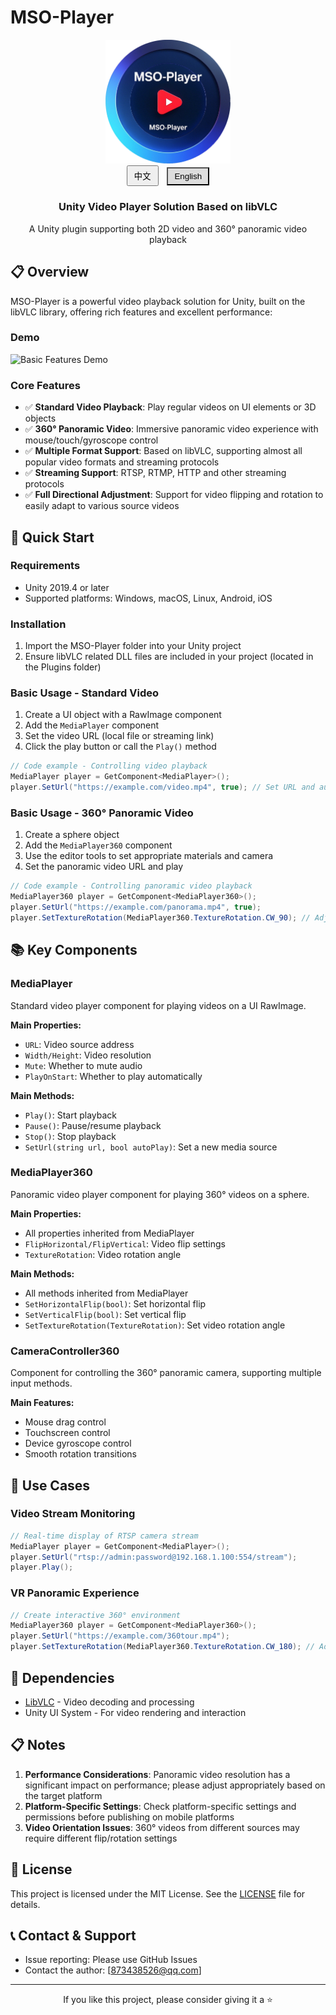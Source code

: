 # MSO-Player

<div align="center">
  <img src="Docs/Image/MSO-Player_logo.png" alt="MSO-Player Logo" width="200" />
  <div>
    <button id="langBtn-zh" onclick="switchToZH()" style="padding: 5px 10px; margin: 0 5px; cursor: pointer;">中文</button>
    <button id="langBtn-en" onclick="switchToEN()" style="padding: 5px 10px; margin: 0 5px; cursor: pointer; background-color: #ddd;">English</button>
  </div>
  
  <!-- 英文内容 -->
  <div id="content-en">
    <h3>Unity Video Player Solution Based on libVLC</h3>
    <p>A Unity plugin supporting both 2D video and 360° panoramic video playback</p>
  </div>
  
  <!-- 中文内容 -->
  <div id="content-zh" style="display: none;">
    <h3>基于libVLC的Unity视频播放解决方案</h3>
    <p>支持2D视频和360度全景视频播放的Unity插件</p>
  </div>
</div>

<!-- 英文版内容 -->
<div id="en-version">

## 📋 Overview

MSO-Player is a powerful video playback solution for Unity, built on the libVLC library, offering rich features and excellent performance:

### Demo
![Basic Features Demo](Docs/Video/demo.gif)

### Core Features
- ✅ **Standard Video Playback**: Play regular videos on UI elements or 3D objects
- ✅ **360° Panoramic Video**: Immersive panoramic video experience with mouse/touch/gyroscope control
- ✅ **Multiple Format Support**: Based on libVLC, supporting almost all popular video formats and streaming protocols
- ✅ **Streaming Support**: RTSP, RTMP, HTTP and other streaming protocols
- ✅ **Full Directional Adjustment**: Support for video flipping and rotation to easily adapt to various source videos

## 🚀 Quick Start

### Requirements
- Unity 2019.4 or later
- Supported platforms: Windows, macOS, Linux, Android, iOS

### Installation
1. Import the MSO-Player folder into your Unity project
2. Ensure libVLC related DLL files are included in your project (located in the Plugins folder)

### Basic Usage - Standard Video
1. Create a UI object with a RawImage component
2. Add the `MediaPlayer` component
3. Set the video URL (local file or streaming link)
4. Click the play button or call the `Play()` method

```csharp
// Code example - Controlling video playback
MediaPlayer player = GetComponent<MediaPlayer>();
player.SetUrl("https://example.com/video.mp4", true); // Set URL and autoplay
```

### Basic Usage - 360° Panoramic Video
1. Create a sphere object
2. Add the `MediaPlayer360` component
3. Use the editor tools to set appropriate materials and camera
4. Set the panoramic video URL and play

```csharp
// Code example - Controlling panoramic video playback
MediaPlayer360 player = GetComponent<MediaPlayer360>();
player.SetUrl("https://example.com/panorama.mp4", true);
player.SetTextureRotation(MediaPlayer360.TextureRotation.CW_90); // Adjust video orientation
```

## 📚 Key Components

### MediaPlayer
Standard video player component for playing videos on a UI RawImage.

**Main Properties:**
- `URL`: Video source address
- `Width/Height`: Video resolution
- `Mute`: Whether to mute audio
- `PlayOnStart`: Whether to play automatically

**Main Methods:**
- `Play()`: Start playback
- `Pause()`: Pause/resume playback
- `Stop()`: Stop playback
- `SetUrl(string url, bool autoPlay)`: Set a new media source

### MediaPlayer360
Panoramic video player component for playing 360° videos on a sphere.

**Main Properties:**
- All properties inherited from MediaPlayer
- `FlipHorizontal/FlipVertical`: Video flip settings
- `TextureRotation`: Video rotation angle

**Main Methods:**
- All methods inherited from MediaPlayer
- `SetHorizontalFlip(bool)`: Set horizontal flip
- `SetVerticalFlip(bool)`: Set vertical flip
- `SetTextureRotation(TextureRotation)`: Set video rotation angle

### CameraController360
Component for controlling the 360° panoramic camera, supporting multiple input methods.

**Main Features:**
- Mouse drag control
- Touchscreen control
- Device gyroscope control
- Smooth rotation transitions

## 📝 Use Cases

### Video Stream Monitoring
```csharp
// Real-time display of RTSP camera stream
MediaPlayer player = GetComponent<MediaPlayer>();
player.SetUrl("rtsp://admin:password@192.168.1.100:554/stream");
player.Play();
```

### VR Panoramic Experience
```csharp
// Create interactive 360° environment
MediaPlayer360 player = GetComponent<MediaPlayer360>();
player.SetUrl("https://example.com/360tour.mp4");
player.SetTextureRotation(MediaPlayer360.TextureRotation.CW_180); // Adapt to video orientation
```

## 🔌 Dependencies

- [LibVLC](https://www.videolan.org/vlc/libvlc.html) - Video decoding and processing
- Unity UI System - For video rendering and interaction

## 📋 Notes

1. **Performance Considerations**: Panoramic video resolution has a significant impact on performance; please adjust appropriately based on the target platform
2. **Platform-Specific Settings**: Check platform-specific settings and permissions before publishing on mobile platforms
3. **Video Orientation Issues**: 360° videos from different sources may require different flip/rotation settings

## 📄 License

This project is licensed under the MIT License. See the [LICENSE](LICENSE) file for details.

## 📞 Contact & Support

- Issue reporting: Please use GitHub Issues
- Contact the author: [873438526@qq.com]

</div>

<!-- 中文版内容 -->
<div id="zh-version" style="display: none;">

## 📋 功能概述

MSO-Player是一个为Unity开发的强大视频播放解决方案，基于libVLC库构建，提供了丰富的功能和卓越的性能：

### 演示
![基本功能演示](Docs/Video/demo.gif)

### 核心特性
- ✅ **普通视频播放**：在UI上或3D物体上播放常规视频
- ✅ **360度全景视频**：沉浸式全景视频体验，支持鼠标/触摸/陀螺仪控制
- ✅ **多种格式支持**：基于libVLC，几乎支持所有流行的视频格式和流媒体协议
- ✅ **流媒体支持**：RTSP、RTMP、HTTP等流媒体协议
- ✅ **全方位方向调整**：支持视频翻转、旋转，轻松适配各种源视频

## 🚀 快速入门

### 安装要求
- Unity 2019.4 或更高版本
- 支持的平台：Windows、macOS、Linux、Android、iOS

### 安装步骤
1. 将 MSO-Player 文件夹导入您的 Unity 项目
2. 确保项目中已包含 libVLC 相关 dll 文件（位于 Plugins 文件夹）

### 基本使用 - 普通视频
1. 创建一个带有 RawImage 组件的 UI 对象
2. 添加 `MediaPlayer` 组件
3. 设置视频 URL（本地文件或流媒体链接）
4. 点击播放按钮或调用 `Play()` 方法

```csharp
// 代码示例 - 控制视频播放
MediaPlayer player = GetComponent<MediaPlayer>();
player.SetUrl("https://example.com/video.mp4", true); // 设置URL并自动播放
```

### 基本使用 - 360度全景视频
1. 创建一个球体物体
2. 添加 `MediaPlayer360` 组件
3. 使用编辑器工具设置适当的材质和相机
4. 设置全景视频 URL 并播放

```csharp
// 代码示例 - 控制全景视频播放
MediaPlayer360 player = GetComponent<MediaPlayer360>();
player.SetUrl("https://example.com/panorama.mp4", true);
player.SetTextureRotation(MediaPlayer360.TextureRotation.CW_90); // 调整视频方向
```

## 📚 关键组件

### MediaPlayer
标准视频播放器组件，用于在UI的RawImage上播放视频。

**主要属性：**
- `URL`: 视频源地址
- `Width/Height`: 视频分辨率
- `Mute`: 是否静音
- `PlayOnStart`: 是否自动播放

**主要方法：**
- `Play()`: 开始播放
- `Pause()`: 暂停/恢复播放
- `Stop()`: 停止播放
- `SetUrl(string url, bool autoPlay)`: 设置新的媒体源

### MediaPlayer360
全景视频播放器组件，用于在球体上播放360度视频。

**主要属性：**
- 继承自MediaPlayer的所有属性
- `FlipHorizontal/FlipVertical`: 视频翻转设置
- `TextureRotation`: 视频旋转角度

**主要方法：**
- 继承自MediaPlayer的所有方法
- `SetHorizontalFlip(bool)`: 设置水平翻转
- `SetVerticalFlip(bool)`: 设置垂直翻转
- `SetTextureRotation(TextureRotation)`: 设置视频旋转角度

### CameraController360
用于控制360全景相机的组件，支持多种输入方式。

**主要特性：**
- 鼠标拖拽控制
- 触摸屏幕控制
- 设备陀螺仪控制
- 平滑旋转过渡

## 📝 使用案例

### 视频流监控
```csharp
// 实时显示RTSP摄像头流
MediaPlayer player = GetComponent<MediaPlayer>();
player.SetUrl("rtsp://admin:password@192.168.1.100:554/stream");
player.Play();
```

### VR全景体验
```csharp
// 创建可交互的360度环境
MediaPlayer360 player = GetComponent<MediaPlayer360>();
player.SetUrl("https://example.com/360tour.mp4");
player.SetTextureRotation(MediaPlayer360.TextureRotation.CW_180); // 适配视频方向
```

## 🔌 依赖项

- [LibVLC](https://www.videolan.org/vlc/libvlc.html) - 视频解码和处理
- Unity UI System - 用于视频渲染和交互

## 📋 注意事项

1. **性能考虑**：全景视频分辨率对性能影响较大，请根据目标平台适当调整
2. **平台特定设置**：在移动平台上发布前，请检查平台特定的设置和权限
3. **视频方向问题**：不同来源的360视频可能需要不同的翻转/旋转设置

## 📄 许可证

本项目采用 MIT 许可证，详情请参阅 [LICENSE](LICENSE) 文件。

## 📞 联系与支持

- 问题报告：请使用 GitHub Issues
- 联系作者：[873438526@qq.com]

</div>

---

<div align="center">
  <p id="footer-en">If you like this project, please consider giving it a ⭐</p>
  <p id="footer-zh" style="display: none;">如果您喜欢这个项目，请考虑给它一个⭐</p>
</div>

<script>
function switchToZH() {
  document.getElementById('content-zh').style.display = 'block';
  document.getElementById('content-en').style.display = 'none';
  document.getElementById('zh-version').style.display = 'block';
  document.getElementById('en-version').style.display = 'none';
  document.getElementById('footer-zh').style.display = 'block';
  document.getElementById('footer-en').style.display = 'none';
  document.getElementById('langBtn-zh').style.backgroundColor = '#ddd';
  document.getElementById('langBtn-en').style.backgroundColor = '';
  localStorage.setItem('msoPlayerLang', 'zh');
}

function switchToEN() {
  document.getElementById('content-zh').style.display = 'none';
  document.getElementById('content-en').style.display = 'block';
  document.getElementById('zh-version').style.display = 'none';
  document.getElementById('en-version').style.display = 'block';
  document.getElementById('footer-zh').style.display = 'none';
  document.getElementById('footer-en').style.display = 'block';
  document.getElementById('langBtn-zh').style.backgroundColor = '';
  document.getElementById('langBtn-en').style.backgroundColor = '#ddd';
  localStorage.setItem('msoPlayerLang', 'en');
}

// 检查本地存储中的语言设置，或使用默认语言（英文）
const savedLang = localStorage.getItem('msoPlayerLang') || 'en';
if (savedLang === 'zh') {
  switchToZH();
} else {
  switchToEN();
}
</script>
